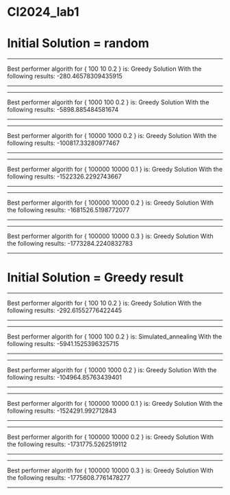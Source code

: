 # CI2024_lab1
# Initial Solution = random
**************************************************
Best performer algorith for { 100 10 0.2 } is:  Greedy Solution
With the following results:  -280.46578309435915
**************************************************
**************************************************
Best performer algorith for { 1000 100 0.2 } is:  Greedy Solution
With the following results:  -5898.885484581674
**************************************************
**************************************************
Best performer algorith for { 10000 1000 0.2 } is:  Greedy Solution
With the following results:  -100817.33280977467
**************************************************
**************************************************
Best performer algorith for { 100000 10000 0.1 } is:  Greedy Solution
With the following results:  -1522326.2292743667
**************************************************
**************************************************
Best performer algorith for { 100000 10000 0.2 } is:  Greedy Solution
With the following results:  -1681526.5198772077
**************************************************
**************************************************
Best performer algorith for { 100000 10000 0.3 } is:  Greedy Solution
With the following results:  -1773284.2240832783
**************************************************

# Initial Solution = Greedy result
**************************************************
Best performer algorith for { 100 10 0.2 } is:  Greedy Solution
With the following results:  -292.61552776422445
**************************************************
**************************************************
Best performer algorith for { 1000 100 0.2 } is:  Simulated_annealing
With the following results:  -5941.1525396325715
**************************************************
**************************************************
Best performer algorith for { 10000 1000 0.2 } is:  Greedy Solution
With the following results:  -104964.85763439401
**************************************************
**************************************************
Best performer algorith for { 100000 10000 0.1 } is:  Greedy Solution
With the following results:  -1524291.992712843
**************************************************
**************************************************
Best performer algorith for { 100000 10000 0.2 } is:  Greedy Solution
With the following results:  -1731775.5262519112
**************************************************
**************************************************
Best performer algorith for { 100000 10000 0.3 } is:  Greedy Solution
With the following results:  -1775608.7761478277
**************************************************
